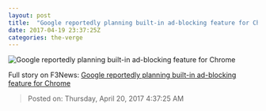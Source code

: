 ```yaml
---
layout: post
title:  "Google reportedly planning built-in ad-blocking feature for Chrome"
date: 2017-04-19 23:37:25Z
categories: the-verge
---
```


![Google reportedly planning built-in ad-blocking feature for Chrome](https://cdn0.vox-cdn.com/thumbor/RmwVcz_hQt7bLx8Adt-lazqHSmE=/0x102:2040x1250/1600x900/cdn0.vox-cdn.com/uploads/chorus_image/image/54350663/Google_Chrome_Android_stock_2.0.0.jpg)




Full story on F3News: [Google reportedly planning built-in ad-blocking feature for Chrome](http://www.f3nws.com/n/gcpMGB)

> Posted on: Thursday, April 20, 2017 4:37:25 AM
